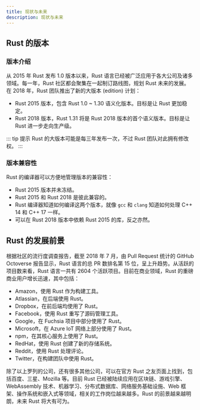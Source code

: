 ```yaml
---
title: 现状与未来
description: 现状与未来
---
```


## Rust 的版本

### 版本介绍

从 2015 年 Rust 发布 1.0 版本以来，Rust 语言已经被广泛应用于各大公司及诸多领域。每一年，Rust 社区都会聚集在一起制订路线图，规划
Rust 未来的发展。在 2018 年，Rust 团队推出了新的大版本 (edition) 计划：

- Rust 2015 版本，包含 Rust 1.0 ~ 1.30 语义化版本。目标是让 Rust 更加稳定。
- Rust 2018 版本，Rust 1.31 将是 Rust 2018 版本的首个语义版本。目标是让 Rust 进一步走向生产级。

::: tip 提示
Rust 的大版本可能是每三年发布一次，不过 Rust 团队对此拥有修改权。
:::

### 版本兼容性

Rust 的编译器可以方便地管理版本的兼容性：

- Rust 2015 版本并未冻结。
- Rust 2015 和 Rust 2018 是彼此兼容的。
- Rust 编译器知道如何编译这两个版本，就像 `gcc` 和 `clang` 知道如何处理 C++ 14 和 C++ 17 一样。
- 可以在 Rust 2018 版本中依赖 Rust 2015 的库，反之亦然。

## Rust 的发展前景

根据社区的流行度调查报告，截至 2018 年 7 月，由 Pull Request 统计的 GitHub Octoverse 报告显示，Rust 语言的总 PR 数排名第 15 位，呈上升趋势。从活跃的项目数来看，Rust 语言一共有 2604 个活跃项目。目前在商业领域，Rust 的重磅商业用户增长迅速，其中包括：

- Amazon，使用 Rust 作为构建工具。
- Atlassian，在后端使用 Rust。
- Dropbox，在前后端均使用了 Rust。
- Facebook，使用 Rust 重写了源码管理工具。
- Google，在 Fuchsia 项目中部分使用了 Rust。
- Microsoft，在 Azure IoT 网络上部分使用了 Rust。
- npm，在其核心服务上使用了 Rust。
- RedHat，使用 Rust 创建了新的存储系统。
- Reddit，使用 Rust 处理评论。
- Twitter，在构建团队中使用 Rust。

除了以上罗列的公司，还有很多其他公司，可以在官方 Rust 之友页面上找到，包括百度、三星、Mozilla 等。目前 Rust 已经被陆续应用在区块链、游戏引擎、WebAssembly 技术、机器学习、分布式数据库、网络服务基础设施、Web 框架、操作系统和嵌入式等领域，相关的工作岗位越来越多。Rust 的前景越来越明朗，未来 Rust 将大有可为。
